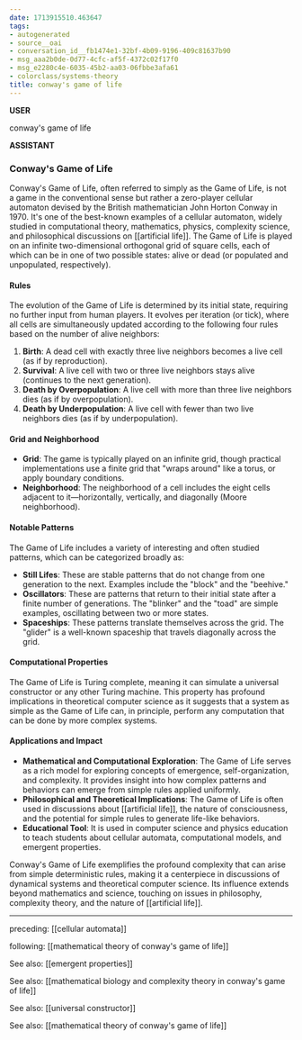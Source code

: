 ```yaml
---
date: 1713915510.463647
tags:
- autogenerated
- source__oai
- conversation_id__fb1474e1-32bf-4b09-9196-409c81637b90
- msg_aaa2b0de-0d77-4cfc-af5f-4372c02f17f0
- msg_e2280c4e-6035-45b2-aa03-06fbbe3afa61
- colorclass/systems-theory
title: conway's game of life
---
```


**USER**

conway's game of life


**ASSISTANT**

### Conway's Game of Life

Conway's Game of Life, often referred to simply as the Game of Life, is not a game in the conventional sense but rather a zero-player cellular automaton devised by the British mathematician John Horton Conway in 1970. It's one of the best-known examples of a cellular automaton, widely studied in computational theory, mathematics, physics, complexity science, and philosophical discussions on [[artificial life]]. The Game of Life is played on an infinite two-dimensional orthogonal grid of square cells, each of which can be in one of two possible states: alive or dead (or populated and unpopulated, respectively).

#### Rules

The evolution of the Game of Life is determined by its initial state, requiring no further input from human players. It evolves per iteration (or tick), where all cells are simultaneously updated according to the following four rules based on the number of alive neighbors:

1. **Birth**: A dead cell with exactly three live neighbors becomes a live cell (as if by reproduction).
2. **Survival**: A live cell with two or three live neighbors stays alive (continues to the next generation).
3. **Death by Overpopulation**: A live cell with more than three live neighbors dies (as if by overpopulation).
4. **Death by Underpopulation**: A live cell with fewer than two live neighbors dies (as if by underpopulation).

#### Grid and Neighborhood

- **Grid**: The game is typically played on an infinite grid, though practical implementations use a finite grid that "wraps around" like a torus, or apply boundary conditions.
- **Neighborhood**: The neighborhood of a cell includes the eight cells adjacent to it—horizontally, vertically, and diagonally (Moore neighborhood).

#### Notable Patterns

The Game of Life includes a variety of interesting and often studied patterns, which can be categorized broadly as:

- **Still Lifes**: These are stable patterns that do not change from one generation to the next. Examples include the "block" and the "beehive."
- **Oscillators**: These are patterns that return to their initial state after a finite number of generations. The "blinker" and the "toad" are simple examples, oscillating between two or more states.
- **Spaceships**: These patterns translate themselves across the grid. The "glider" is a well-known spaceship that travels diagonally across the grid.

#### Computational Properties

The Game of Life is Turing complete, meaning it can simulate a universal constructor or any other Turing machine. This property has profound implications in theoretical computer science as it suggests that a system as simple as the Game of Life can, in principle, perform any computation that can be done by more complex systems.

#### Applications and Impact

- **Mathematical and Computational Exploration**: The Game of Life serves as a rich model for exploring concepts of emergence, self-organization, and complexity. It provides insight into how complex patterns and behaviors can emerge from simple rules applied uniformly.
- **Philosophical and Theoretical Implications**: The Game of Life is often used in discussions about [[artificial life]], the nature of consciousness, and the potential for simple rules to generate life-like behaviors.
- **Educational Tool**: It is used in computer science and physics education to teach students about cellular automata, computational models, and emergent properties.

Conway's Game of Life exemplifies the profound complexity that can arise from simple deterministic rules, making it a centerpiece in discussions of dynamical systems and theoretical computer science. Its influence extends beyond mathematics and science, touching on issues in philosophy, complexity theory, and the nature of [[artificial life]].


---

preceding: [[cellular automata]]  


following: [[mathematical theory of conway's game of life]]

See also: [[emergent properties]]


See also: [[mathematical biology and complexity theory in conway's game of life]]


See also: [[universal constructor]]


See also: [[mathematical theory of conway's game of life]]